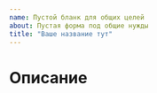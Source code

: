 ```yaml
---
name: Пустой бланк для общих целей
about: Пустая форма под общие нужды
title: "Ваше название тут"
---
```


# Описание

